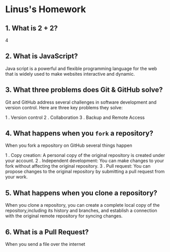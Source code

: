 # Linus's Homework

## 1. What is 2 + 2?

4

## 2. What is JavaScript?

Java script is a powerful and flexible programming language for the web that is widely used to make websites interactive and dynamic.

## 3. What three problems does Git & GitHub solve?

Git and GitHub address several challenges in software development and version control.
Here are three key problems they solve:

1 . Version control
2 . Collaboration 
3 . Backup and Remote Access 

## 4. What happens when you `fork` a repository?

When you fork a repository on GitHub several things happen 

1 . Copy creation: A personal copy of the original repository is created under your account.
2 . Independent development: You can make changes to your fork without affecting the original repository.
3 . Pull request: You can propose changes to the original repository by submitting a pull request from your work.

## 5. What happens when you clone a repository?

When you clone a repository, you can create a complete local copy of the repository,including its history and branches, and establish a connection with the original remote repository for syncing changes.

## 6. What is a Pull Request?

When you send a file over the internet
